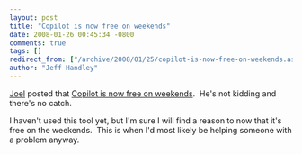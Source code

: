 ```yaml
---
layout: post
title: "Copilot is now free on weekends"
date: 2008-01-26 00:45:34 -0800
comments: true
tags: []
redirect_from: ["/archive/2008/01/25/copilot-is-now-free-on-weekends.aspx/"]
author: "Jeff Handley"
---
```

<!-- more -->
<p><a href="http://www.joelonsoftware.com/" target="_blank">Joel</a> posted that <a href="http://www.joelonsoftware.com/items/2008/01/25.html" target="_blank">Copilot is now free on weekends</a>.  He's not kidding and there's no catch.</p>  <p>I haven't used this tool yet, but I'm sure I will find a reason to now that it's free on the weekends.  This is when I'd most likely be helping someone with a problem anyway.</p>

